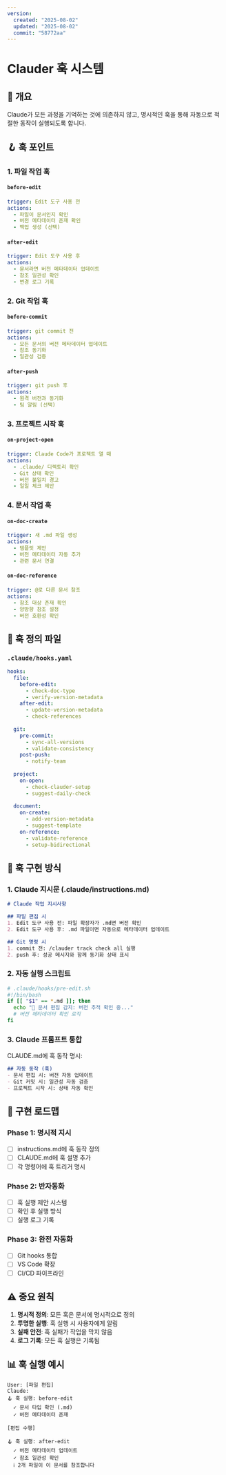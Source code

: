 ```yaml
---
version:
  created: "2025-08-02"
  updated: "2025-08-02"
  commit: "58772aa"
---
```


# Clauder 훅 시스템

## 🎯 개요

Claude가 모든 과정을 기억하는 것에 의존하지 않고, 명시적인 훅을 통해 자동으로 적절한 동작이 실행되도록 합니다.

## 🪝 훅 포인트

### 1. 파일 작업 훅

#### `before-edit`
```yaml
trigger: Edit 도구 사용 전
actions:
  - 파일이 문서인지 확인
  - 버전 메타데이터 존재 확인
  - 백업 생성 (선택)
```

#### `after-edit`
```yaml
trigger: Edit 도구 사용 후
actions:
  - 문서라면 버전 메타데이터 업데이트
  - 참조 일관성 확인
  - 변경 로그 기록
```

### 2. Git 작업 훅

#### `before-commit`
```yaml
trigger: git commit 전
actions:
  - 모든 문서의 버전 메타데이터 업데이트
  - 참조 동기화
  - 일관성 검증
```

#### `after-push`
```yaml
trigger: git push 후
actions:
  - 원격 버전과 동기화
  - 팀 알림 (선택)
```

### 3. 프로젝트 시작 훅

#### `on-project-open`
```yaml
trigger: Claude Code가 프로젝트 열 때
actions:
  - .claude/ 디렉토리 확인
  - Git 상태 확인
  - 버전 불일치 경고
  - 일일 체크 제안
```

### 4. 문서 작업 훅

#### `on-doc-create`
```yaml
trigger: 새 .md 파일 생성
actions:
  - 템플릿 제안
  - 버전 메타데이터 자동 추가
  - 관련 문서 연결
```

#### `on-doc-reference`
```yaml
trigger: @로 다른 문서 참조
actions:
  - 참조 대상 존재 확인
  - 양방향 참조 설정
  - 버전 호환성 확인
```

## 📝 훅 정의 파일

### `.claude/hooks.yaml`
```yaml
hooks:
  file:
    before-edit:
      - check-doc-type
      - verify-version-metadata
    after-edit:
      - update-version-metadata
      - check-references
      
  git:
    pre-commit:
      - sync-all-versions
      - validate-consistency
    post-push:
      - notify-team
      
  project:
    on-open:
      - check-clauder-setup
      - suggest-daily-check
      
  document:
    on-create:
      - add-version-metadata
      - suggest-template
    on-reference:
      - validate-reference
      - setup-bidirectional
```

## 🔧 훅 구현 방식

### 1. Claude 지시문 (.claude/instructions.md)
```markdown
# Claude 작업 지시사항

## 파일 편집 시
1. Edit 도구 사용 전: 파일 확장자가 .md면 버전 확인
2. Edit 도구 사용 후: .md 파일이면 자동으로 메타데이터 업데이트

## Git 명령 시
1. commit 전: /clauder track check all 실행
2. push 후: 성공 메시지와 함께 동기화 상태 표시
```

### 2. 자동 실행 스크립트
```bash
# .claude/hooks/pre-edit.sh
#!/bin/bash
if [[ "$1" == *.md ]]; then
  echo "📝 문서 편집 감지: 버전 추적 확인 중..."
  # 버전 메타데이터 확인 로직
fi
```

### 3. Claude 프롬프트 통합
CLAUDE.md에 훅 동작 명시:
```markdown
## 자동 동작 (훅)
- 문서 편집 시: 버전 자동 업데이트
- Git 커밋 시: 일관성 자동 검증
- 프로젝트 시작 시: 상태 자동 확인
```

## 🚀 구현 로드맵

### Phase 1: 명시적 지시
- [ ] instructions.md에 훅 동작 정의
- [ ] CLAUDE.md에 훅 설명 추가
- [ ] 각 명령어에 훅 트리거 명시

### Phase 2: 반자동화
- [ ] 훅 실행 제안 시스템
- [ ] 확인 후 실행 방식
- [ ] 실행 로그 기록

### Phase 3: 완전 자동화
- [ ] Git hooks 통합
- [ ] VS Code 확장
- [ ] CI/CD 파이프라인

## ⚠️ 중요 원칙

1. **명시적 정의**: 모든 훅은 문서에 명시적으로 정의
2. **투명한 실행**: 훅 실행 시 사용자에게 알림
3. **실패 안전**: 훅 실패가 작업을 막지 않음
4. **로그 기록**: 모든 훅 실행은 기록됨

## 📊 훅 실행 예시

```
User: [파일 편집]
Claude: 
🪝 훅 실행: before-edit
  ✓ 문서 타입 확인 (.md)
  ✓ 버전 메타데이터 존재

[편집 수행]

🪝 훅 실행: after-edit
  ✓ 버전 메타데이터 업데이트
  ✓ 참조 일관성 확인
  ℹ️ 2개 파일이 이 문서를 참조합니다
```